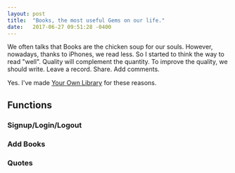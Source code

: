 ```yaml
---
layout: post
title:  "Books, the most useful Gems on our life."
date:   2017-06-27 09:51:28 -0400
---
```


We often talks that Books are the chicken soup for our souls. However, nowadays, thanks to iPhones, we read less.
So I started to think the way to read "well". Quality will complement the quantity.
To improve the quality, we should write. Leave a record. Share. Add comments.

Yes. I've made [Your Own Library](https://github.com/NakyungLee/my-own-library) for these reasons.

## Functions
### Signup/Login/Logout
### Add Books
### Quotes
